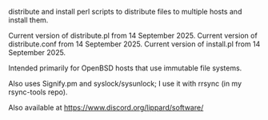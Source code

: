 distribute and install perl scripts to distribute files to multiple hosts and install them.

Current version of distribute.pl from 14 September 2025.
Current version of distribute.conf from 14 September 2025.
Current version of install.pl from 14 September 2025.

Intended primarily for OpenBSD hosts that use immutable file systems.

Also uses Signify.pm and syslock/sysunlock; I use it with rrsync (in my rsync-tools repo).

Also available at https://www.discord.org/lippard/software/
